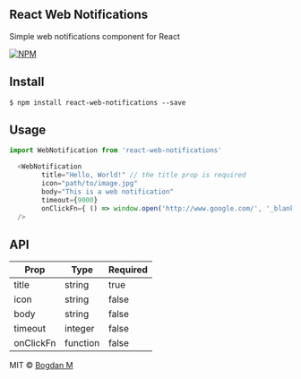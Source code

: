## React Web Notifications

Simple web notifications component for React

[![NPM](https://nodei.co/npm/react-web-notifications.png)](https://nodei.co/npm/react-web-notifications/)

## Install

```
$ npm install react-web-notifications --save
```

## Usage

```js
import WebNotification from 'react-web-notifications'
```

```js
  <WebNotification
        title="Hello, World!" // the title prop is required
        icon="path/to/image.jpg"
        body="This is a web notification"
        timeout={9000}
        onClickFn={ () => window.open('http://www.google.com/', '_blank') } // open your own site on notification click
  />

```

## API

| Prop  | Type   | Required |
|-------|--------|----------|
| title | string | true     |
| icon  | string | false    |
| body  | string | false    |
| timeout  | integer | false    |
| onClickFn  | function | false    |



MIT © [Bogdan M](http://mlb.ro)
